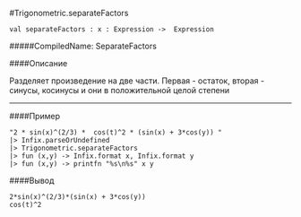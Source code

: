 #Trigonometric.separateFactors

	val separateFactors : x : Expression ->  Expression 


#####CompiledName: SeparateFactors


####Описание
	
Разделяет произведение на две части. Первая - остаток,
вторая - синусы, косинусы и они в положительной целой степени

----------

####Пример

    "2 * sin(x)^(2/3) *  cos(t)^2 * (sin(x) + 3*cos(y)) "
    |> Infix.parseOrUndefined
    |> Trigonometric.separateFactors
    |> fun (x,y) -> Infix.format x, Infix.format y
    |> fun (x,y) -> printfn "%s\n%s" x y

####Вывод
    
    2*sin(x)^(2/3)*(sin(x) + 3*cos(y))
    cos(t)^2





